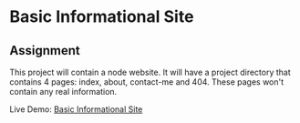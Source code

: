 # Basic Informational Site

## Assignment
This project will contain a node website. It will have a project directory that contains 
4 pages: index, about, contact-me and 404. These pages won't contain any real information. 

Live Demo: [Basic Informational Site](https://replit.com/@ibenge/odin-base-informational-site)